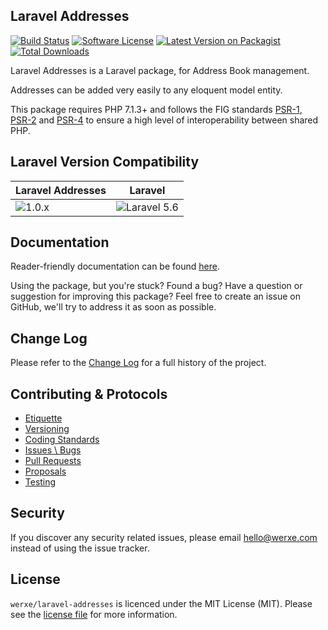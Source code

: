 ## Laravel Addresses

[![Build Status][icon-travis]][link-travis]
[![Software License][icon-license]][link-license]
[![Latest Version on Packagist][icon-version]][link-packagist]
[![Total Downloads][icon-downloads]][link-packagist]

Laravel Addresses is a Laravel package, for Address Book management.

Addresses can be added very easily to any eloquent model entity.

This package requires PHP 7.1.3+ and follows the FIG standards [PSR-1][link-psr-1], [PSR-2][link-psr-2] and [PSR-4][link-psr-4] to ensure a high level of interoperability between shared PHP.

## Laravel Version Compatibility

Laravel Addresses                      | Laravel
-------------------------------------- | ----------------------------------------
![1.0.x][icon-laravel-addresses_1_0_x] | ![Laravel 5.6][icon-laravel_5_6]

## Documentation

Reader-friendly documentation can be found [here][link-docs].

Using the package, but you're stuck? Found a bug? Have a question or suggestion for improving this package? Feel free to create an issue on GitHub, we'll try to address it as soon as possible.

## Change Log

Please refer to the [Change Log](CHANGELOG.md) for a full history of the project.

## Contributing & Protocols

- [Etiquette](CONTRIBUTING.md#etiquette)
- [Versioning](CONTRIBUTING.md#versioning)
- [Coding Standards](CONTRIBUTING.md#coding-standards)
- [Issues \ Bugs](CONTRIBUTING.md#issues--bugs)
- [Pull Requests](CONTRIBUTING.md#pull-requests)
- [Proposals](CONTRIBUTING.md#proposals)
- [Testing](CONTRIBUTING.md#running-tests)

## Security

If you discover any security related issues, please email hello@werxe.com instead of using the issue tracker.

## License

`werxe/laravel-addresses` is licenced under the MIT License (MIT). Please see the [license file](LICENSE) for more information.

[link-docs]:      https://docs.werxe.com/laravel-addresses/1.x
[link-psr-1]:     http://www.php-fig.org/psr/psr-1/
[link-psr-2]:     http://www.php-fig.org/psr/psr-2/
[link-psr-4]:     http://www.php-fig.org/psr/psr-4/
[link-travis]:    https://travis-ci.org/werxe/laravel-addresses
[link-license]:   https://opensource.org/licenses/MIT
[link-packagist]: https://packagist.org/packages/werxe/laravel-addresses

[icon-travis]:    https://img.shields.io/travis/werxe/laravel-addresses.svg?style=flat-square&label=Travis%20CI
[icon-license]:   https://img.shields.io/packagist/l/werxe/laravel-addresses.svg?style=flat-square&label=License
[icon-version]:   https://img.shields.io/packagist/v/werxe/laravel-addresses.svg?style=flat-square&label=Version
[icon-downloads]: https://img.shields.io/packagist/dt/werxe/laravel-addresses.svg?style=flat-square&label=Downloads
[icon-laravel_5_6]: https://img.shields.io/badge/5.6-supported-brightgreen.svg?style=flat-square "Laravel 5.6"
[icon-laravel-addresses_1_0_x]: https://img.shields.io/badge/version-1.0.*-blue.svg?style=flat-square&label=Version "Addresses 1.0.*"
